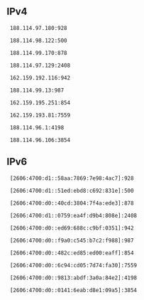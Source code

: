 ## IPv4
```
 188.114.97.180:928
```
```
 188.114.98.122:500
```
```
 188.114.99.170:878
```
```
 188.114.97.129:2408
```
```
 162.159.192.116:942
```
```
 188.114.99.13:987
```
```
 162.159.195.251:854
```
```
 162.159.193.81:7559
```
```
 188.114.96.1:4198
```
```
 188.114.96.106:3854
```

## IPv6
```
 [2606:4700:d1::58aa:7869:7e98:4ac7]:928
```
```
 [2606:4700:d1::51ed:ebd8:c692:831e]:500
```
```
 [2606:4700:d0::40cd:3804:7f4a:ede3]:878
```
```
 [2606:4700:d1::0759:ea4f:d9b4:808e]:2408
```
```
 [2606:4700:d0::ed69:688c:c9bf:0351]:942
```
```
 [2606:4700:d0::f9a0:c545:b7c2:f988]:987
```
```
 [2606:4700:d0::482c:ed85:ed00:eaff]:854
```
```
 [2606:4700:d0::6c94:cd05:7d74:fa30]:7559
```
```
 [2606:4700:d0::9813:abdf:3a0a:84e2]:4198
```
```
 [2606:4700:d0::0141:6eab:d8e1:09a5]:3854
```
